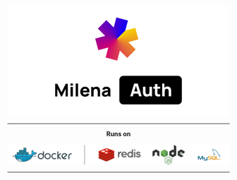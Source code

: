 <p align="center">
  <img width="500px" src="./docs/assets/logo.png" />
</p>
<hr>
<p align="center">
  <strong>Runs on</strong>
  <br>
  <br>
  <img width="600px" src="./docs/assets/stack.png" />
</p>
<hr>
